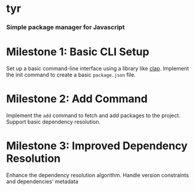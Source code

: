 # tyr

### Simple package manager for Javascript

# Milestone 1: Basic CLI Setup

Set up a basic command-line interface using a library like [clap](https://docs.rs/clap/latest/clap/).
Implement the init command to create a basic `package.json` file.

# Milestone 2: Add Command

Implement the `add` command to fetch and add packages to the project.
Support basic dependency resolution.

# Milestone 3: Improved Dependency Resolution

Enhance the dependency resolution algorithm.
Handle version constraints and dependencies' metadata
